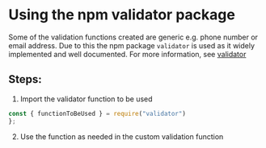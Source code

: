 # Using the npm validator package

Some of the validation functions created are generic e.g. phone number or email address. Due to this the npm package `validator` is used as it widely implemented and well documented. For more information, see [validator](https://www.npmjs.com/package/validator)

## Steps:

1.  Import the validator function to be used

```javascript
const { functionToBeUsed } = require("validator")
};
```

2.  Use the function as needed in the custom validation function
